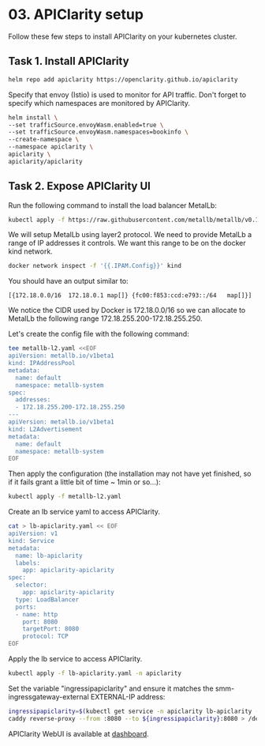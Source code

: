 # 03. APIClarity setup

Follow these few steps to install APIClarity on your kubernetes cluster.

## Task 1. Install APIClarity

```bash
helm repo add apiclarity https://openclarity.github.io/apiclarity
```

Specify that envoy (Istio) is used to monitor for API traffic.
Don't forget to specify which namespaces are monitored by APIClarity.

```bash
helm install \
--set trafficSource.envoyWasm.enabled=true \
--set trafficSource.envoyWasm.namespaces=bookinfo \
--create-namespace \
--namespace apiclarity \
apiclarity \
apiclarity/apiclarity
```

## Task 2. Expose APIClarity UI

Run the following command to install the load balancer MetalLb:

```bash
kubectl apply -f https://raw.githubusercontent.com/metallb/metallb/v0.13.5/config/manifests/metallb-native.yaml
```

We will setup MetalLb using layer2 protocol. We need to provide MetalLb a range of IP addresses it controls. We want this range to be on the docker kind network.

```bash
docker network inspect -f '{{.IPAM.Config}}' kind
```

You should have an output similar to:

```console
[{172.18.0.0/16  172.18.0.1 map[]} {fc00:f853:ccd:e793::/64   map[]}]
```

We notice the CIDR used by Docker is 172.18.0.0/16 so we can allocate to MetalLb the following range 172.18.255.200-172.18.255.250.

Let's create the config file with the following command:


```bash
tee metallb-l2.yaml <<EOF
apiVersion: metallb.io/v1beta1
kind: IPAddressPool
metadata:
  name: default
  namespace: metallb-system
spec:
  addresses:
  - 172.18.255.200-172.18.255.250
---
apiVersion: metallb.io/v1beta1
kind: L2Advertisement
metadata:
  name: default
  namespace: metallb-system
EOF
```

Then apply the configuration (the installation may not have yet finished, so if it fails grant a little bit of time ~ 1min or so...):

```bash
kubectl apply -f metallb-l2.yaml
```

Create an lb service yaml to access APIClarity.

```bash
cat > lb-apiclarity.yaml << EOF
apiVersion: v1
kind: Service
metadata:  
  name: lb-apiclarity
  labels:
    app: apiclarity-apiclarity
spec:
  selector:
    app: apiclarity-apiclarity
  type: LoadBalancer
  ports:  
  - name: http
    port: 8080
    targetPort: 8080
    protocol: TCP
EOF
```

Apply the lb service to access APIClarity.

```bash
kubectl apply -f lb-apiclarity.yaml -n apiclarity
```

Set the variable "ingressipapiclarity" and ensure it matches the smm-ingressgateway-external EXTERNAL-IP address:

```bash
ingressipapiclarity=$(kubectl get service -n apiclarity lb-apiclarity -o jsonpath='{.status.loadBalancer.ingress[0].ip}')
caddy reverse-proxy --from :8080 --to ${ingressipapiclarity}:8080 > /dev/null 2>&1 &
```

APIClarity WebUI is available at [dashboard](http://location.hostname:8080).
